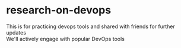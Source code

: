 # research-on-devops
This is for practicing devops tools and shared with friends for further updates  
We'll actively engage with popular DevOps tools
